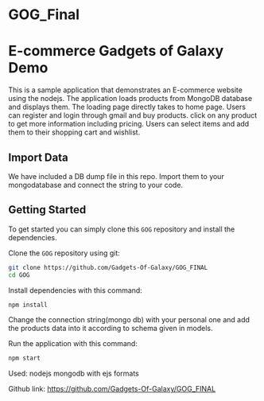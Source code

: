 # GOG_Final
# E-commerce Gadgets of Galaxy Demo

This is a sample application that demonstrates an E-commerce website using the nodejs. The application loads 
products from MongoDB database and displays them. The loading page directly takes to home page. Users can register
and login through gmail and buy products. click on any product to get more information including pricing. Users can select items and 
add them to their shopping cart and wishlist.

## Import Data
We have included a DB dump file in this repo. Import them to your mongodatabase and connect the string to your code.

## Getting Started
To get started  you can simply clone this `GOG` repository and install the dependencies.

Clone the `GOG` repository using git:

```bash
git clone https://github.com/Gadgets-Of-Galaxy/GOG_FINAL
cd GOG
```

Install dependencies with this command:
```bash
npm install
```

Change the connection string(mongo db) with your personal one and add the products data into it according to schema given in models.

Run the application with this command:
```bash
npm start
```
Used:
nodejs
mongodb
with ejs formats


Github link: https://github.com/Gadgets-Of-Galaxy/GOG_FINAL



